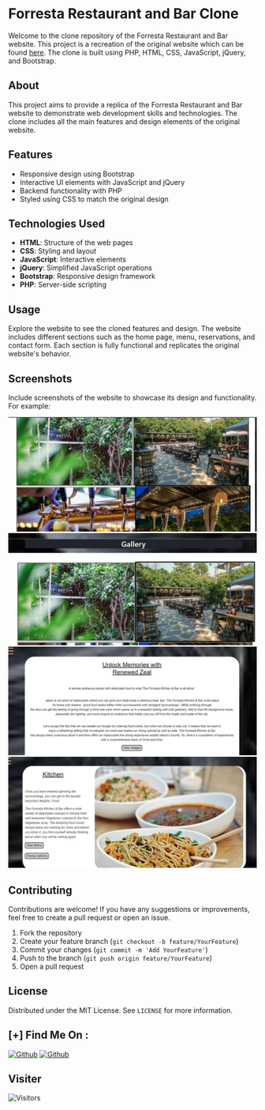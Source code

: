 # Forresta Restaurant and Bar Clone

Welcome to the clone repository of the Forresta Restaurant and Bar website. This project is a recreation of the original website which can be found [here](https://www.theforrestakitchenbar.com/). The clone is built using PHP, HTML, CSS, JavaScript, jQuery, and Bootstrap.


## About

This project aims to provide a replica of the Forresta Restaurant and Bar website to demonstrate web development skills and technologies. The clone includes all the main features and design elements of the original website.

## Features

- Responsive design using Bootstrap
- Interactive UI elements with JavaScript and jQuery
- Backend functionality with PHP
- Styled using CSS to match the original design

## Technologies Used

- **HTML**: Structure of the web pages
- **CSS**: Styling and layout
- **JavaScript**: Interactive elements
- **jQuery**: Simplified JavaScript operations
- **Bootstrap**: Responsive design framework
- **PHP**: Server-side scripting

## Usage

Explore the website to see the cloned features and design. The website includes different sections such as the home page, menu, reservations, and contact form. Each section is fully functional and replicates the original website's behavior.

## Screenshots

Include screenshots of the website to showcase its design and functionality. For example:

<img src="1.jpg"></img>
<img src="2.jpg"></img>
<img src="3.jpg"></img>
<img src="4.jpg"></img>

## Contributing

Contributions are welcome! If you have any suggestions or improvements, feel free to create a pull request or open an issue.

1. Fork the repository
2. Create your feature branch (`git checkout -b feature/YourFeature`)
3. Commit your changes (`git commit -m 'Add YourFeature'`)
4. Push to the branch (`git push origin feature/YourFeature`)
5. Open a pull request

## License

Distributed under the MIT License. See `LICENSE` for more information.


## [+] Find Me On :

[![Github](https://img.shields.io/badge/Instagram-Rudraksh-pink?style=for-the-badge&logo=instagram)](https://www.instagram.com/rudraksh.dusad.1122)
[![Github](https://img.shields.io/badge/TELEGRAM-Rudraksh-blue?style=for-the-badge&logo=telegram)](https://t.me/Rudraksh2211)


## Visiter
<img src="https://profile-counter.glitch.me/rudraksh_2211/count.svg" alt="Visitors">
